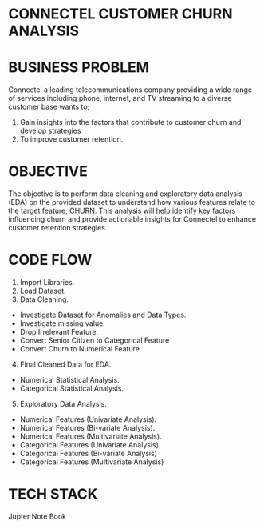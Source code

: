# CONNECTEL CUSTOMER CHURN ANALYSIS

# BUSINESS PROBLEM
Connectel a leading telecommunications company providing a wide range of services including phone, internet, and TV streaming to a diverse customer base wants to;
1. Gain insights into the factors that contribute to customer churn and develop strategies
2. To improve customer retention.

# OBJECTIVE
The objective is to perform data cleaning and exploratory data analysis (EDA) on the provided dataset to understand how various features relate to the target feature, CHURN. 
This analysis will help identify key factors influencing churn and provide actionable insights for Connectel to enhance customer retention strategies.

# CODE FLOW
1. Import Libraries.
2. Load Dataset.
3. Data Cleaning.
-  Investigate Dataset for Anomalies and Data Types.
-  Investigate missing value.
-  Drop Irrelevant Feature.
-  Convert Senior Citizen to Categorical Feature
-  Convert Churn to Numerical Feature
4. Final Cleaned Data for EDA.
-  Numerical Statistical Analysis.
-  Categorical Statistical Analysis.
5. Exploratory Data Analysis.
-  Numerical Features (Univariate Analysis).
-  Numerical Features (Bi-variate Analysis).
-  Numerical Features (Multivariate Analysis).
-  Categorical Features (Univariate Analysis)
-  Categorical Features (Bi-variate Analysis)
-  Categorical Features (Multivariate Analysis)

# TECH STACK
Jupter Note Book
